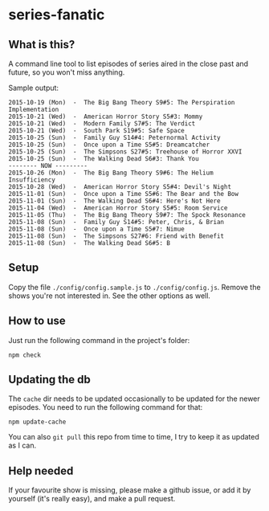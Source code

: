 # series-fanatic

## What is this?

A command line tool to list episodes of series aired in the close past and future, so you won't miss anything.

Sample output:

```
2015-10-19 (Mon)  -  The Big Bang Theory S9#5: The Perspiration Implementation
2015-10-21 (Wed)  -  American Horror Story S5#3: Mommy
2015-10-21 (Wed)  -  Modern Family S7#5: The Verdict
2015-10-21 (Wed)  -  South Park S19#5: Safe Space
2015-10-25 (Sun)  -  Family Guy S14#4: Peternormal Activity
2015-10-25 (Sun)  -  Once upon a Time S5#5: Dreamcatcher
2015-10-25 (Sun)  -  The Simpsons S27#5: Treehouse of Horror XXVI
2015-10-25 (Sun)  -  The Walking Dead S6#3: Thank You
-------- NOW ---------
2015-10-26 (Mon)  -  The Big Bang Theory S9#6: The Helium Insufficiency
2015-10-28 (Wed)  -  American Horror Story S5#4: Devil's Night
2015-11-01 (Sun)  -  Once upon a Time S5#6: The Bear and the Bow
2015-11-01 (Sun)  -  The Walking Dead S6#4: Here's Not Here
2015-11-04 (Wed)  -  American Horror Story S5#5: Room Service
2015-11-05 (Thu)  -  The Big Bang Theory S9#7: The Spock Resonance
2015-11-08 (Sun)  -  Family Guy S14#5: Peter, Chris, & Brian
2015-11-08 (Sun)  -  Once upon a Time S5#7: Nimue
2015-11-08 (Sun)  -  The Simpsons S27#6: Friend with Benefit
2015-11-08 (Sun)  -  The Walking Dead S6#5: B
```

## Setup

Copy the file `./config/config.sample.js` to `./config/config.js`. Remove the shows you're not interested in. See the other options as well.


## How to use

Just run the following command in the project's folder:

```
npm check
```


## Updating the db

The `cache` dir needs to be updated occasionally to be updated for the newer episodes. You need to run the following command for that:

```
npm update-cache
```

You can also `git pull` this repo from time to time, I try to keep it as updated as I can.


## Help needed

If your favourite show is missing, please make a github issue, or add it by yourself (it's really easy), and make a pull request.

